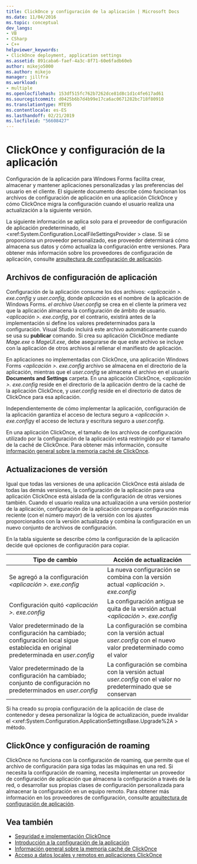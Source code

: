 ```yaml
---
title: ClickOnce y configuración de la aplicación | Microsoft Docs
ms.date: 11/04/2016
ms.topic: conceptual
dev_langs:
- VB
- CSharp
- C++
helpviewer_keywords:
- ClickOnce deployment, application settings
ms.assetid: 891caba6-faef-4a3c-8f71-60e6fadb60eb
author: mikejo5000
ms.author: mikejo
manager: jillfra
ms.workload:
- multiple
ms.openlocfilehash: 153df515fc762b7262dce81d8c1d1c4fe617ad61
ms.sourcegitcommit: d0425b6b7d4b99e17ca6ac0671282bc718f80910
ms.translationtype: MTE95
ms.contentlocale: es-ES
ms.lasthandoff: 02/21/2019
ms.locfileid: "56608427"
---
```

# <a name="clickonce-and-application-settings"></a>ClickOnce y configuración de la aplicación
Configuración de la aplicación para Windows Forms facilita crear, almacenar y mantener aplicaciones personalizadas y las preferencias del usuario en el cliente. El siguiente documento describe cómo funcionan los archivos de configuración de aplicación en una aplicación ClickOnce y cómo ClickOnce migra la configuración cuando el usuario realiza una actualización a la siguiente versión.

 La siguiente información se aplica solo para el proveedor de configuración de aplicación predeterminado, el \<xref:System.Configuration.LocalFileSettingsProvider > clase. Si se proporciona un proveedor personalizado, ese proveedor determinará cómo almacena sus datos y cómo actualiza la configuración entre versiones. Para obtener más información sobre los proveedores de configuración de aplicación, consulte [arquitectura de configuración de aplicación](/dotnet/framework/winforms/advanced/application-settings-architecture).

## <a name="application-settings-files"></a>Archivos de configuración de aplicación
 Configuración de la aplicación consume los dos archivos:  *\<aplicación >. exe.config* y *user.config*, donde *aplicación* es el nombre de la aplicación de Windows Forms. *el archivo User.config* se crea en el cliente la primera vez que la aplicación almacena la configuración de ámbito de usuario. *\<aplicación >. exe.config*, por el contrario, existirá antes de la implementación si define los valores predeterminados para la configuración. Visual Studio incluirá este archivo automáticamente cuando se usa su **publicar** comando. Si crea su aplicación ClickOnce mediante *Mage.exe* o *MageUI.exe*, debe asegurarse de que este archivo se incluye con la aplicación de otros archivos al rellenar el manifiesto de aplicación.

 En aplicaciones no implementadas con ClickOnce, una aplicación Windows Forms  *\<aplicación >. exe.config* archivo se almacena en el directorio de la aplicación, mientras que el *user.config* se almacena el archivo en el usuario **Documents and Settings** carpeta. En una aplicación ClickOnce,  *\<aplicación >. exe.config* reside en el directorio de la aplicación dentro de la caché de la aplicación ClickOnce, y *user.config* reside en el directorio de datos de ClickOnce para esa aplicación.

 Independientemente de cómo implementar la aplicación, configuración de la aplicación garantiza el acceso de lectura seguro a  *\<aplicación >. exe.config*y el acceso de lectura y escritura seguro a *user.config*.

 En una aplicación ClickOnce, el tamaño de los archivos de configuración utilizado por la configuración de la aplicación está restringido por el tamaño de la caché de ClickOnce. Para obtener más información, consulte [información general sobre la memoria caché de ClickOnce](../deployment/clickonce-cache-overview.md).

## <a name="version-upgrades"></a>Actualizaciones de versión
 Igual que todas las versiones de una aplicación ClickOnce está aislada de todas las demás versiones, la configuración de la aplicación para una aplicación ClickOnce está aislada de la configuración de otras versiones también. Cuando el usuario realiza una actualización a una versión posterior de la aplicación, configuración de la aplicación compara configuración más reciente (con el número mayor) de la versión con los ajustes proporcionados con la versión actualizada y combina la configuración en un nuevo conjunto de archivos de configuración.

 En la tabla siguiente se describe cómo la configuración de la aplicación decide qué opciones de configuración para copiar.

|Tipo de cambio|Acción de actualización|
|--------------------|--------------------|
|Se agregó a la configuración  *\<aplicación >. exe.config*|La nueva configuración se combina con la versión actual  *\<aplicación >. exe.config*|
|Configuración quitó  *\<aplicación >. exe.config*|La configuración antigua se quita de la versión actual  *\<aplicación >. exe.config*|
|Valor predeterminado de la configuración ha cambiado; configuración local sigue establecida en original predeterminada en *user.config*|La configuración se combina con la versión actual *user.config* con el nuevo valor predeterminado como el valor|
|Valor predeterminado de la configuración ha cambiado; conjunto de configuración no predeterminados en *user.config*|La configuración se combina con la versión actual *user.config* con el valor no predeterminado que se conservan|

Si ha creado su propia configuración de la aplicación de clase de contenedor y desea personalizar la lógica de actualización, puede invalidar el \<xref:System.Configuration.ApplicationSettingsBase.Upgrade%2A > método.

## <a name="clickonce-and-roaming-settings"></a>ClickOnce y configuración de roaming
 ClickOnce no funciona con la configuración de roaming, que permite que el archivo de configuración para siga todas las máquinas en una red. Si necesita la configuración de roaming, necesita implementar un proveedor de configuración de aplicación que almacena la configuración a través de la red, o desarrollar sus propias clases de configuración personalizada para almacenar la configuración en un equipo remoto. Para obtener más información en los proveedores de configuración, consulte [arquitectura de configuración de aplicación](/dotnet/framework/winforms/advanced/application-settings-architecture).

## <a name="see-also"></a>Vea también
- [Seguridad e implementación ClickOnce](../deployment/clickonce-security-and-deployment.md)
- [Introducción a la configuración de la aplicación](/dotnet/framework/winforms/advanced/application-settings-overview)
- [Información general sobre la memoria caché de ClickOnce](../deployment/clickonce-cache-overview.md)
- [Acceso a datos locales y remotos en aplicaciones ClickOnce](../deployment/accessing-local-and-remote-data-in-clickonce-applications.md)
